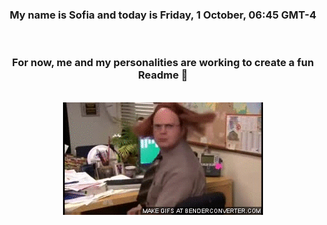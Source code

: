 


<div align="center">
<h3 >My name is Sofia and today is Friday, 1 October, 06:45 GMT-4</h3><br>
<h3 >For now, me and my personalities are working to create a fun Readme 👋
</h3><br>
<img src='img/dwight.gif' alt='working...'/>
</div>

